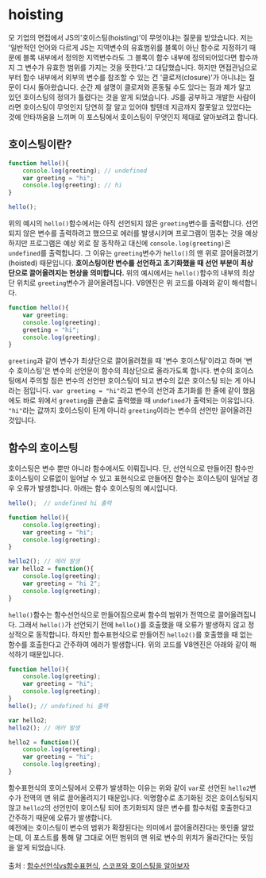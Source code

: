 #  hoisting


모 기업의 면접에서 JS의'호이스팅(hoisting)'이 무엇이냐는 질문을 받았습니다. 저는 '일반적인 언어와 다르게 JS는 지역변수의 유효범위를 블록이 아닌 함수로 지정하기 때문에 블록 내부에서 정의한 지역변수라도 그 블록이 함수 내부에 정의되어있다면 함수까지 그 변수가 유효한 범위를 가지는 것을 뜻한다.'고 대답했습니다. 하지만 면접관님으로부터 함수 내부에서 외부의 변수를 참조할 수 있는 건 '클로저(closure)'가 아니냐는 질문이 다시 돌아왔습니다. 순간 제 설명이 클로저와 혼동될 수도 있다는 점과 제가 알고 있던 호이스팅의 정의가 틀렸다는 것을 알게 되었습니다. JS를 공부하고 개발한 사람이라면 호이스팅이 무엇인지 당연히 잘 알고 있어야 할텐데 지금까지 잘못알고 있었다는 것에 안타까움을 느끼며 이 포스팅에서 호이스팅이 무엇인지 제대로 알아보려고 합니다.

## 호이스팅이란?

```javascript
function hello(){
	console.log(greeting); // undefined
	var greeting = "hi";
	console.log(greeting); // hi
}

hello();
```

위의 예시의 `hello()`함수에서는 아직 선언되지 않은 `greeting`변수를 출력합니다. 선언되지 않은 변수를 출력하려고 했으므로 에러를 발생시키며 프로그램이 멈추는 것을 예상하지만 프로그램은 예상 외로 잘 동작하고 대신에 `console.log(greeting)`은 `undefined`를 출력합니다. 그 이유는 `greeting`변수가 `hello()`의 맨 위로 끌어올려졌기(hoisted) 때문입니다. **호이스팅이란 변수를 선언하고 초기화했을 때 선언 부분이 최상단으로 끌어올려지는 현상을 의미합니다.** 위의 예시에서는 `hello()`함수의 내부의 최상단 위치로 `greeting`변수가 끌어올려집니다. V8엔진은 위 코드를 아래와 같이 해석합니다.

```javascript
function hello(){
	var greeting;
	console.log(greeting);
	greeting = "hi";
	console.log(greeting);
}
```
`greeting`과 같이 변수가 최상단으로 끌어올려졌을 때 '변수 호이스팅'이라고 하며 '변수 호이스팅'은 변수의 선언문이 함수의 최상단으로 올라가도록 합니다. 변수의 호이스팅에서 주의할 점은 변수의 선언만 호이스팅이 되고 변수의 값은 호이스팅 되는 게 아니라는 점입니다. `var greeting = "hi"`라고 변수의 선언과 초기화를 한 줄에 같이 했음에도 바로 위에서 `greeting`을 콘솔로 출력했을 때 `undefined`가 출력되는 이유입니다. `"hi"`라는 값까지 호이스팅이 된게 아니라 `greeting`이라는 변수의 선언만 끌어올려진 것입니다. 

## 함수의 호이스팅
호이스팅은 변수 뿐만 아니라 함수에서도 이뤄집니다. 단, 선언식으로 만들어진 함수만 호이스팅이 오류없이 일어날 수 있고 표현식으로 만들어진 함수는 호이스팅이 일어날 경우 오류가 발생합니다. 아래는 함수 호이스팅의 예시입니다.
```javascript
hello();  // undefined hi 출력 

function hello(){
	console.log(greeting);
	var greeting = "hi";
	console.log(greeting);
}

hello2(); // 에러 발생
var hello2 = function(){
	console.log(greeting);
	var greeting = "hi 2";
	console.log(greeting);
}
```
`hello()`함수는 함수선언식으로 만들어짐으로써 함수의 범위가 전역으로 끌어올려집니다. 그래서 `hello()`가 선언되기 전에 `hello()`를 호출했을 때 오류가 발생하지 않고 정상적으로 동작합니다. 하지만 함수표현식으로 만들어진 `hello2()`를 호출했을 때 없는 함수를 호출한다고 간주하여 에러가 발생합니다. 위의 코드를 V8엔진은 아래와 같이 해석하기 때문입니다.
```javascript
function hello(){
	console.log(greeting);
	var greeting = "hi";
	console.log(greeting);
}
hello(); // undefined hi 출력

var hello2;
hello2(); // 에러 발생

hello2 = function(){
	console.log(greeting);
	var greeting = "hi";
	console.log(greeting);
}
```
함수표현식의 호이스팅에서 오류가 발생하는 이유는 위와 같이 `var`로 선언된 `hello2`변수가 전역의 맨 위로 끌어올려지기 때문입니다. 익명함수로 초기화된 것은 호이스팅되지 않고 `hello2`의 선언만이 호이스팅 되어 초기화되지 않은 변수를 함수처럼 호출한다고 간주하기 때문에 오류가 발생합니다.<br>
예전에는 호이스팅이 변수의 범위가 확장된다는 의미에서 끌어올려진다는 뜻인줄 알았는데, 이 포스트를 통해 말 그대로 어떤 범위의 맨 위로 변수의 위치가 올라간다는 뜻임을 알게 되었습니다.
<br><br>
출처 : [함수선언식vs함수표현식](https://joshua1988.github.io/web-development/javascript/function-expressions-vs-declarations/), [스코프와 호이스팅을 알아보자](http://web-front-end.tistory.com/23)

